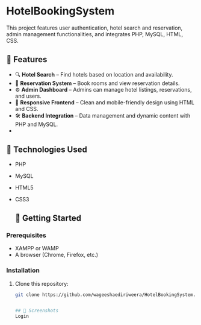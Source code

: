 # HotelBookingSystem
This project features user authentication, hotel search and reservation, admin management functionalities, and integrates PHP, MySQL, HTML, CSS.
## 🌟 Features

- 🔍 **Hotel Search** – Find hotels based on location and availability.
- 🏨 **Reservation System** – Book rooms and view reservation details.
- ⚙️ **Admin Dashboard** – Admins can manage hotel listings, reservations, and users.
- 🎨 **Responsive Frontend** – Clean and mobile-friendly design using HTML and CSS.
- 🛠️ **Backend Integration** – Data management and dynamic content with PHP and MySQL.
- 
## 📂 Technologies Used

- PHP
- MySQL
- HTML5
- CSS3

  ## 🚀 Getting Started

### Prerequisites

- XAMPP or WAMP
- A browser (Chrome, Firefox, etc.)
### Installation

1. Clone this repository:

   ```bash
   git clone https://github.com/wageeshaediriweera/HotelBookingSystem.git

   
   ## 📸 Screenshots
   Login
   


   
